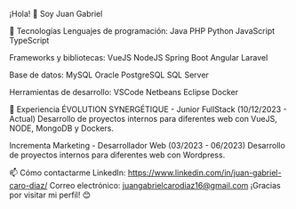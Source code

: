 ¡Hola! 👋 Soy Juan Gabriel

🚀 Tecnologías
Lenguajes de programación:
Java
PHP
Python
JavaScript
TypeScript

Frameworks y bibliotecas:
VueJS
NodeJS
Spring Boot
Angular
Laravel

Base de datos:
MySQL
Oracle
PostgreSQL
SQL Server

Herramientas de desarrollo:
VSCode
Netbeans
Eclipse
Docker

💼 Experiencia
ÉVOLUTION SYNERGÉTIQUE - Junior FullStack (10/12/2023 - Actual)
Desarrollo de proyectos internos para diferentes web con VueJS, NODE, MongoDB y Dockers.

Incrementa Marketing -  Desarrollador Web (03/2023 - 06/2023)
Desarrollo de proyectos internos para diferentes web con Wordpress.

📫 Cómo contactarme
LinkedIn: https://www.linkedin.com/in/juan-gabriel-caro-diaz/
Correo electrónico: juangabrielcarodiaz16@gmail.com
¡Gracias por visitar mi perfil! 😊
